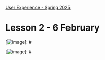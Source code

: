[User Experience - Spring 2025](https://github.com/arturomorarioja-kea/WD_UX_F25/blob/main/README.md)

# Lesson 2 - 6 February

[## In-class exercise]: #

[### Tax Calculator]: #
[Create a tax calculator app using HTML, CSS and JavaScript.]: #
[- It should add the tax percentage to the monetary amount]: #
[- Both input textboxes must allow numeric values with up to two decimal positions]: #
[![image](https://github.com/user-attachments/assets/868446da-1e19-4518-bbe3-c51f24ec221e)]: #

[Proposed solution(https://github.com/arturomorarioja/kea_js_tax_calculator_solution)]: #

[### Temperature Converter]: #
[Create a temperature converter app using HTML, CSS and JavaScript.]: #
[- It should convert between Celsius, Fahrenheit and Kelvin degrees]: #
[- The input textbox should allow for two decimal positions]: #
[![image](https://github.com/user-attachments/assets/6443eb83-0b73-4ff9-b9f1-87ec5fee03c9)]: #

[Proposed solution(https://github.com/arturomorarioja/kea_js_temperature_converter_solution)]: #

[## Class takeaways]: #

[### HTML5]: #
[Check out:]: #
[- The slides on **HTML5**, with especial attention to the difference between absolute and relative paths]: #
[- The HTML Form(https://codepen.io/arturomorarioja/pen/poQeRNL) code sample.]: #

[### CSS3]: #

[### JavaScript]: #
[Check out:]: #
[- The slide decks **Introduction to JavaScript** and **JavaScript - The DOM**, with especial attention to:]: #
[  - Strings and template literals]: #
[  - Loading JavaScript from HTML. Remember to always use async or defer or, even better, JavaScript modules]: #
[  - Event listeners and form validation]: #
[- The following code samples:]: #
[  - JavaScript File Loading(https://github.com/arturomorarioja/js_file_load)]: #
[  - ES Modules(https://github.com/arturomorarioja/js_modules)]: #

[## Homework]: #
[Go through all of the above. Practice it and delve deeper into it.]: #

[### MDN Web Docs. Test your skills (JavaScript)]: #
[- Variables(https://developer.mozilla.org/en-US/docs/Learn/JavaScript/First_steps/Test_your_skills:_variables)]: #
[- Math(https://developer.mozilla.org/en-US/docs/Learn/JavaScript/First_steps/Test_your_skills:_Math)]: #
[- Strings(https://developer.mozilla.org/en-US/docs/Learn/JavaScript/First_steps/Useful_string_methods)]: #
[- Arrays(https://developer.mozilla.org/en-US/docs/Learn/JavaScript/First_steps/Arrays#test_your_skills!)]: #
[- Silly story generator(https://developer.mozilla.org/en-US/docs/Learn/JavaScript/First_steps/Silly_story_generator)]: #
[- Conditionals(https://developer.mozilla.org/en-US/docs/Learn/JavaScript/Building_blocks/Test_your_skills:_Conditionals)]: #
[- Loops(https://developer.mozilla.org/en-US/docs/Learn/JavaScript/Building_blocks/Test_your_skills:_Loops)]: #
[- Functions(https://developer.mozilla.org/en-US/docs/Learn/JavaScript/Building_blocks/Test_your_skills:_Functions)]: #
[- Objects(https://developer.mozilla.org/en-US/docs/Learn/JavaScript/Objects/Test_your_skills:_Object_basics)]: #
[- ]: #

[Start working on the *CSS Restaurant*(https://kea-fronter.itslearning.com/LearningToolElement/ViewLearningToolElement.aspx?LearningToolElementId=1344462) assignment, which is a part of the **First Mandatory Assignment**(https://kea-fronter.itslearning.com/LearningToolElement/ViewLearningToolElement.aspx?LearningToolElementId=1344451)]: #
